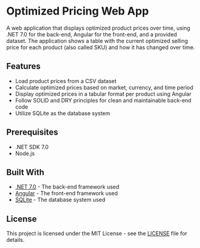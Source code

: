 # Optimized Pricing Web App

A web application that displays optimized product prices over time, using .NET 7.0 for the back-end, Angular for the front-end, and a provided dataset. The application shows a table with the current optimized selling price for each product (also called SKU) and how it has changed over time.

## Features

- Load product prices from a CSV dataset
- Calculate optimized prices based on market, currency, and time period
- Display optimized prices in a tabular format per product using Angular
- Follow SOLID and DRY principles for clean and maintainable back-end code
- Utilize SQLite as the database system

## Prerequisites

- .NET SDK 7.0
- Node.js

## Built With

- [.NET 7.0](https://dotnet.microsoft.com/download/dotnet/7.0) - The back-end framework used
- [Angular](https://angular.io/) - The front-end framework used
- [SQLite](https://sqlite.org/index.html) - The database system used

## License

This project is licensed under the MIT License - see the [LICENSE](LICENSE) file for details.
